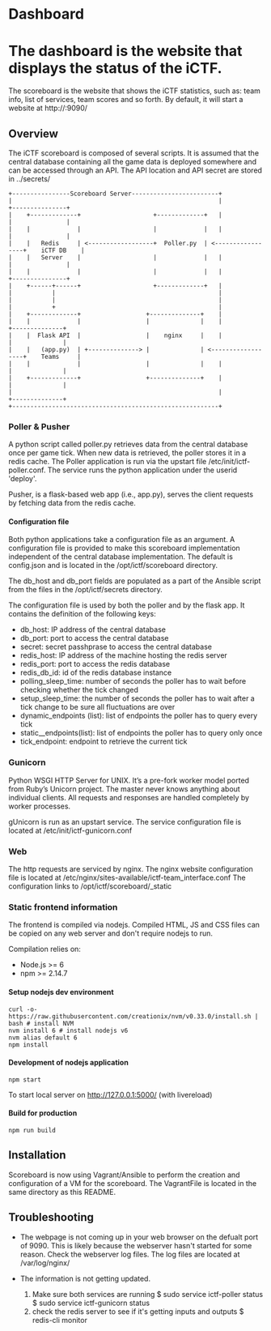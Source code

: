 # Dashboard

The dashboard is the website that displays the status of the iCTF.
=======
The scoreboard is the website that shows the iCTF statistics, such as: team info,
list of services, team scores and so forth.  By default, it will start a website at
http://<hostmachines IP>:9090/

## Overview

The iCTF scoreboard is composed of several scripts.
It is assumed that the central database containing all the game data is deployed somewhere and can be accessed through an API.  The API location and API secret are stored in  ../secrets/


```
+----------------Scoreboard Server------------------------+
|                                                         |               +---------------+
|    +-------------+                    +-------------+   |               |               |
|    |             |                    |             |   |               |               |
|    |   Redis     | <------------------+  Poller.py  | <-----------------+    iCTF DB    |
|    |   Server    |                    |             |   |               |               |
|    |             |                    |             |   |               +---------------+
|    +------+------+                    +-------------+   |
|           |                                             |
|           |                                             |
|           +                                             |
|    +-------------+                  +--------------+    |
|    |             |                  |              |    |               +--------------+
|    |  Flask API  |                  |    nginx     |    |               |              |
|    |   (app.py)  | +--------------> |              | <------------------+    Teams     |
|    |             |                  |              |    |               |              |
|    +-------------+                  +--------------+    |               |              |
|                                                         |               +--------------+
+---------------------------------------------------------+
```
### Poller & Pusher
A python script called poller.py retrieves data from the central database once per game tick. When new data is retrieved, the poller stores it in a redis cache.
The Poller application is run via the upstart file /etc/init/ictf-poller.conf.  The service runs the python application under the userid 'deploy'.

Pusher, is a flask-based web app (i.e., app.py), serves the client requests by fetching  data from the redis cache.


#### Configuration file
Both python applications take a configuration file as an argument.  A configuration file is provided to make this scoreboard implementation independent of the central database implementation. The default is config.json and is located in the /opt/ictf/scoreboard directory.

The db_host and db_port fields are populated as a part of the Ansible script from the files in the /opt/ictf/secrets directory.

The configuration file is used by both the poller and by the flask app.
It contains the definition of the following keys:
* db_host: IP address of the central database
* db_port: port to access the central database
* secret: secret passhprase to access the central database
* redis_host: IP address of the machine hosting the redis server
* redis_port: port to access the redis database
* redis_db_id: id of the redis database instance
* polling_sleep_time: number of seconds the poller has to wait before checking whether the tick changed
* setup_sleep_time: the number of seconds the poller has to wait after a tick change to be sure all fluctuations are over
* dynamic_endpoints (list): list of endpoints the poller has to query every tick
* static__endpoints(list): list of endpoints the poller has to query only once
* tick_endpoint: endpoint to retrieve the current tick
### Gunicorn
Python WSGI HTTP Server for UNIX. It’s a pre-fork worker model ported from Ruby’s Unicorn project.  The master never knows anything about individual clients. All requests and responses are handled completely by worker processes.

gUnicorn is run as an upstart service.  The service configuration file is located at
/etc/init/ictf-gunicorn.conf

### Web

The http requests are serviced by nginx.  The nginx website configuration file is located at /etc/nginx/sites-available/ictf-team_interface.conf The configuration links to
/opt/ictf/scoreboard/_static

### Static frontend information

The frontend is compiled via nodejs. Compiled HTML, JS and CSS files can be
copied on any web server and don't require nodejs to run.

Compilation relies on:

* Node.js >= 6
* npm >= 2.14.7

#### Setup nodejs dev environment

    curl -o- https://raw.githubusercontent.com/creationix/nvm/v0.33.0/install.sh | bash # install NVM
    nvm install 6 # install nodejs v6
    nvm alias default 6
    npm install

#### Development of nodejs application

    npm start

To start local server on http://127.0.0.1:5000/ (with livereload)

#### Build for production

    npm run build

## Installation
Scoreboard is now using Vagrant/Ansible to perform the creation and configuration of a VM for the scoreboard.
The VagrantFile is located in the same directory as this README.

## Troubleshooting
* The webpage is not coming up in your web browser on the defualt port of 9090.
	This is likely because the webserver hasn't started for some reason.  Check the webserver log files.  The log files are located at /var/log/nginx/

* The information is not getting updated.
	1) Make sure both services are running
		$ sudo service ictf-poller status
		$ sudo service ictf-gunicorn status
	2) check the redis server to see if it's getting inputs and outputs
		$ redis-cli monitor
